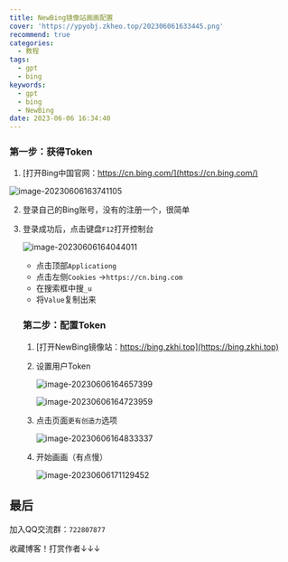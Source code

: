 ```yaml
---
title: NewBing镜像站画画配置
cover: 'https://ypyobj.zkheo.top/202306061633445.png'
recommend: true
categories:
  - 教程
tags:
  - gpt
  - bing
keywords:
  - gpt
  - bing
  - NewBing
date: 2023-06-06 16:34:40
---
```


### 第一步：获得Token

1. [打开Bing中国官网：https://cn.bing.com/](https://cn.bing.com/)

![image-20230606163741105](https://ypyobj.zkheo.top/image-20230606163741105.png)

2. 登录自己的Bing账号，没有的注册一个，很简单

3. 登录成功后，点击键盘`F12`打开控制台

   ![image-20230606164044011](https://ypyobj.zkheo.top/image-20230606164044011.png)

   - 点击顶部`Applicationg`
   - 点击左侧`Cookies` ->`https://cn.bing.com`
   - 在搜索框中搜`_u`
   - 将`Value`复制出来

   ### 第二步：配置Token

   1. [打开NewBing镜像站：https://bing.zkhi.top](https://bing.zkhi.top)

   2. 设置用户Token

      ![image-20230606164657399](https://ypyobj.zkheo.top/image-20230606164657399.png)

      ![image-20230606164723959](https://ypyobj.zkheo.top/image-20230606164723959.png)

   3. 点击页面`更有创造力`选项

      ![image-20230606164833337](https://ypyobj.zkheo.top/image-20230606164833337.png)

   4. 开始画画（有点慢）

      ![image-20230606171129452](https://ypyobj.zkheo.top/image-20230606171129452.png)



## 最后

加入QQ交流群：`722807877`

收藏博客！打赏作者↓↓↓
